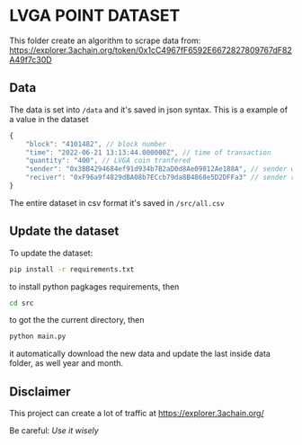 # LVGA POINT DATASET

This folder create an algorithm to scrape data from:
https://explorer.3achain.org/token/0x1cC4967fF6592E6672827809767dF82A49f7c30D

## Data

The data is set into `/data` and it's saved in json syntax.
This is a example of a value in the dataset

```ts
{
	"block": "4101482", // block number
	"time": "2022-06-21 13:13:44.000000Z", // time of transaction
	"quantity": "400", // LVGA coin tranfered
	"sender": "0x3BB4294684ef91d934b7B2aD0d8Ae09812Ae188A", // sender wallet
	"reciver": "0xF96a9f4829dBA08b7ECcb79da8B4868e5D2DFFa3" // sender reciver
}
```

The entire dataset in csv format it's saved in `/src/all.csv`

## Update the dataset

To update the dataset:

```bash
pip install -r requirements.txt
```

to install python pagkages requirements, then

```bash
cd src
```

to got the the current directory, then

```bash
python main.py
```

it automatically download the new data and update the last inside data folder, as well year and month.

## Disclaimer

This project can create a lot of traffic at https://explorer.3achain.org/

Be careful: _Use it wisely_
